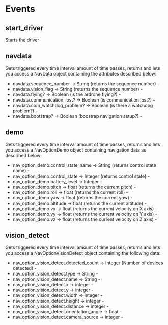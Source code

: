 # Events

## start_driver

Starts the driver

## navdata

Gets triggered every time interval amount of time passes, returns and lets you access a NavData object containing the attributes described below:
- navdata.sequence_number → String (returns the sequence number) -
- navdata.vision_flag → String (returns the sequence number) -
- navdata.flying? → Boolean (is the ardrone flying?) -
- navdata.communication_lost? → Boolean (is communication lost?) -
- navdata.com_watchdog_problem? → Boolean (is there a watchdog problem?) -
- navdata.bootstrap? → Boolean (boostrap navigation setup?) -

## demo

Gets triggered every time interval amount of time passes, returns and lets you access a NavOptionDemo object containing navigation data as described below:
- nav_option_demo.control_state_name → String (returns control state name) -
- nav_option_demo.control_state → Integer (returns control state) -
- nav_option_demo.battery_level → Integer -
- nav_option_demo.pitch → float (returns the current pitch) -
- nav_option_demo.roll → float (returns the current roll) -
- nav_option_demo.yaw → float (returns the current yaw) -
- nav_option_demo.altitude → float (returns the current altitude) -
- nav_option_demo.vx → float (returns the current velocity on X axis) -
- nav_option_demo.vy → float (returns the current velocity on Y axis) -
- nav_option_demo.vz → float (returns the current velocity on Z axis) -

## vision_detect

Gets triggered every time interval amount of time passes, returns and lets you access a NavOptionVisionDetect object containing the following data:
- nav_option_vision_detect.detected_count → Integer (Number of devices detected) -
- nav_option_vision_detect.type → String -
- nav_option_vision_detect.name → String -
- nav_option_vision_detect.x → integer -
- nav_option_vision_detect.y → integer -
- nav_option_vision_detect.width → integer -
- nav_option_vision_detect.height → integer -
- nav_option_vision_detect.distance → integer -
- nav_option_vision_detect.orientation_angle → float -
- nav_option_vision_detect.camera_source → integer -